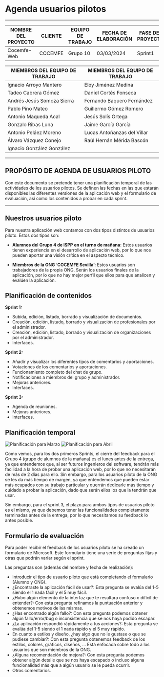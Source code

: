 # Agenda usuarios pilotos
****
| NOMBRE DEL PROYECTO | CLIENTE  | EQUIPO DE TRABAJO | FECHA DE ELABORACIÓN | FASE DEL PROYECTO |
|---------------------|----------|-------------------|----------------------|-------------------|
| Cocemfe-Web         | COCEMFE  | Grupo 10          | 03/03/2024           | Sprint1           |


| MIEMBROS DEL EQUIPO DE TRABAJO | MIEMBROS DEL EQUIPO DE TRABAJO |
|--------------------------------|--------------------------------|
| Ignacio Arroyo Mantero         | Eloy Jiménez Medina            |
| Tadeo Cabrera Gómez            | Daniel Cortés Fonseca          |
| Andrés Jesús Somoza Sierra     | Fernando Baquero Fernández     |
| Pablo Pino Mateo               | Guillermo Gómez Romero         |
| Antonio Maqueda Acal           | Jesús Solís Ortega             |
| Gonzalo Ribas Luna             | Jaime García García            |
| Antonio Peláez Moreno          | Lucas Antoñanzas del Villar    |
| Álvaro Vázquez Conejo          | Raúl Hernán Mérida Bascón      |
| Ignacio González González      |                                |

****

## PROPÓSITO DE AGENDA DE USUARIOS PILOTO

Con este documento se pretende tener una planificación temporal de las actividades de los usuarios pilotos. Se definen las fechas en las que estarán disponibles las diferentes versiones de la aplicación web y el formulario de evaluación, así como los contenidos a probar en cada sprint.

****

## Nuestros usuarios piloto

Para nuestra aplicación web contamos con dos tipos distintos de usuarios piloto. Estos dos tipos son:

- **Alumnos del Grupo 4 de ISPP en el turno de mañana:** Estos usuarios tienen experiencia en el desarrollo de aplicación web, por lo que nos pueden aportar una visión crítica en el aspecto técnico.

- **Miembros de la ONG ‘COCEMFE Sevilla’:** Estos usuarios son trabajadores de la propia ONG. Serán los usuarios finales de la aplicación, por lo que no hay mejor perfil que ellos para que analicen y evalúen la aplicación.

## Planificación de contenidos

**Sprint 1:**
- Subida, edición, listado, borrado y visualización de documentos.
- Creación, edición, listado, borrado y visualización de profesionales por el administrador.
- Creación, edición, listado, borrado y visualización de organizaciones por el administrador.
- Interfaces.

**Sprint 2:**
- Añadir y visualizar los diferentes tipos de comentarios y aportaciones.
- Votaciones de los comentarios y aportaciones.
- Funcionamiento completo del chat de grupo.
- Notificaciones a miembros del grupo y administrador.
- Mejoras anteriores.
- Interfaces.

**Sprint 3:**
- Agenda de reuniones.
- Mejoras anteriores.
- Interfaces.

## Planificación temporal

![Planificación para Marzo](../../static/images/usuarios_pilotos_1.png)
![Planificación para Abril](../../static/images/usuarios_pilotos_2.png)


Como vemos, para los dos primeros Sprints, el cierre del feedback para el Grupo 4 (grupo de alumnos de la mañana) es el lunes antes de la entrega, ya que entendemos que, al ser futuros ingenieros del software, tendrán más facilidad a la hora de probar una aplicación web, por lo que no necesitarán de más de 2 días para ello. Sin embargo, para los usuarios piloto de la ONG se les da más tiempo de margen, ya que entendemos que pueden estar más ocupados con su trabajo particular y querrán dedicarle más tiempo y cuidado a probar la aplicación, dado que serán ellos los que la tendrán que usar.

Sin embargo, para el sprint 3, el plazo para ambos tipos de usuarios piloto es el mismo, ya que debemos tener las funcionalidades completamente terminadas antes de la entrega, por lo que necesitamos su feedback lo antes posible.

## Formulario de evaluación

Para poder recibir el feedback de los usuarios piloto se ha creado un formulario de Microsoft. Este formulario tiene una serie de preguntas fijas y otras que podrán variar según el sprint.

Las preguntas son (además del nombre y fecha de realización):

- Introducir el tipo de usuario piloto que está completando el formulario (Alumno y ONG).
- ¿Encontraste la aplicación fácil de usar?: Esta pregunta se evalúa del 1-5 siendo el 1 nada fácil y el 5 muy fácil.
- ¿Hubo algún elemento de la interfaz que te resultara confuso o difícil de entender?: Con esta pregunta refinamos la puntuación anterior y obtenemos motivos de las mismas.
- ¿Has encontrado algún fallo?: Con esta pregunta podemos obtener algún fallo/error/bug o inconsistencia que se nos haya podido escapar.
- ¿La aplicación respondió rápidamente a tus acciones?: Esta pregunta se evalúa del 1-5 siendo el 1 nada rápido y el 5 muy rápido.
- En cuanto a estilos y diseño, ¿hay algo que no le gustase o que se pudiese cambiar?: Con esta pregunta obtenemos feedback de los estilos, colores, gráficos, diseños, … Está enfocada sobre todo a los usuarios que son miembros de la ONG.
- ¿Alguna recomendación de mejora?: Con esta pregunta podemos obtener algún detalle que se nos haya escapado o incluso alguna funcionalidad más que a algún usuario se le pueda ocurrir.
- Otros comentarios.





